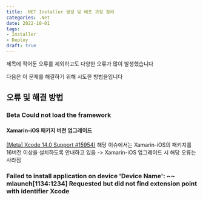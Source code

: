 ```yaml
---
title: .NET Installer 생성 및 배포 과정 정리
categories: .Net 
date: 2022-10-01
tags:
- Installer
- Deploy
draft: true
---
```


제목에 적어둔 오류를 제외하고도 다양한 오류가 많이 발생했습니다

다음은 이 문제를 해결하기 위해 시도한 방법을입니다

## 오류 및 해결 방법
### Beta Could not load the framework
#### Xamarin-iOS 패키지 버전 업그레이드
[[Meta] Xcode 14.0 Support #15954)](https://github.com/xamarin/xamarin-macios/issues/15954)
해당 이슈에서는 Xamarin-iOS의 패키지를 16버전 이상을 설치하도록 안내하고 있음
-> Xamarin-iOS 업그레이드 시 해당 오류는 사라짐

### Failed to install application on device 'Device Name': ~~ mlaunch[1134:1234] Requested but did not find extension point with identifier Xcode